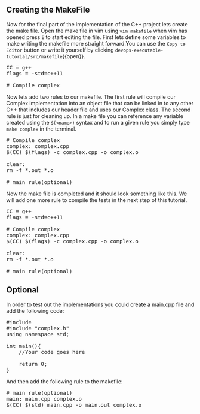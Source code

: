 ## Creating the MakeFile 
Now for the final part of the implementation of the C++ project lets create the make file. Open the make file in vim using `vim makefile` when vim has opened press `i` to start editing the file. First lets define some variables to make writing the makefile more straight forward.You can use the `Copy to Editor` button or write it yourself by clicking `devops-executable-tutorial/src/makefile`{{open}}.


<pre class="file" data-filename="devops-executable-tutorial/src/makefile" data-target="replace">
CC = g++
flags = -std=c++11

# Compile complex
</pre>

Now lets add two rules to our makefile. The first rule will compile our Complex implementation into an object file that can be linked in to any other C++ that includes our header file and uses our Complex class. The second rule is just for cleaning up. In a make file you can reference any variable created using the `$(<name>)` syntax and to run a given rule you simply type `make complex` in the terminal.

<pre class="file" data-filename="devops-executable-tutorial/src/makefile" data-target="insert" data-marker='# Compile complex'>
# Compile complex
complex: complex.cpp
$(CC) $(flags) -c complex.cpp -o complex.o

clear: 
rm -f *.out *.o

# main rule(optional)
</pre>


Now the make file is completed and it should look something like this. We will add one more rule to compile the tests in the next step of this tutorial.

<pre class="file" data-filename="devops-executable-tutorial/src/makefile" data-target="replace">
CC = g++
flags = -std=c++11

# Compile complex
complex: complex.cpp
$(CC) $(flags) -c complex.cpp -o complex.o

clear: 
rm -f *.out *.o 

# main rule(optional)
</pre>


## Optional
In order to test out the implementations you could create a main.cpp file and add the following code:
<pre class="file" data-filename="devops-executable-tutorial/src/main.cpp" data-target="replace">
#include <iostream>
#include "complex.h"
using namespace std;

int main(){
    //Your code goes here

    return 0;
}
</pre>


And then add the following rule to the makefile:
<pre class="file" data-filename="devops-executable-tutorial/src/main.cpp" data-target="insert" data-marker='# main rule(optional)'>
# main rule(optional)
main: main.cpp complex.o
$(CC) $(std) main.cpp -o main.out complex.o
</pre>


